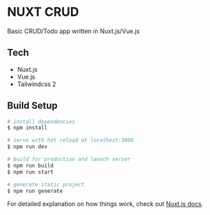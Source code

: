 # NUXT CRUD

Basic CRUD/Todo app written in Nuxt.js/Vue.js


## Tech

- Nuxt.js
- Vue.js
- Tailwindcss 2

## Build Setup

```bash
# install dependencies
$ npm install

# serve with hot reload at localhost:3000
$ npm run dev

# build for production and launch server
$ npm run build
$ npm run start

# generate static project
$ npm run generate
```

For detailed explanation on how things work, check out [Nuxt.js docs](https://nuxtjs.org).

